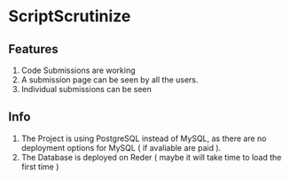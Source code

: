 # ScriptScrutinize

## Features

1. Code Submissions are working
2. A submission page can be seen by all the users.
3. Individual submissions can be seen

## Info

1. The Project is using PostgreSQL instead of MySQL, as there are no deployment options for MySQL ( if avaliable are paid ).
2. The Database is deployed on Reder ( maybe it will take time to load the first time )
